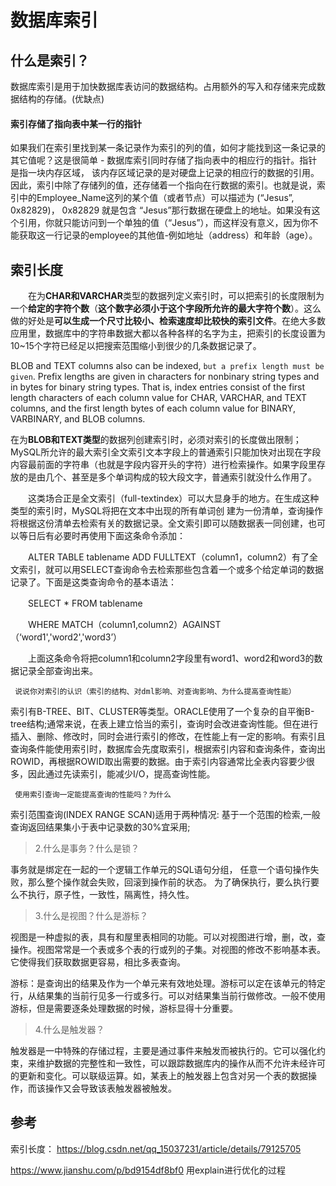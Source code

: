 # 数据库索引

## 什么是索引？

数据库索引是用于加快数据库表访问的数据结构。占用额外的写入和存储来完成数据结构的存储。(优缺点)

#### 索引存储了指向表中某一行的指针

如果我们在索引里找到某一条记录作为索引的列的值，如何才能找到这一条记录的其它值呢？这是很简单 - 数据库索引同时存储了指向表中的相应行的指针。指针是指一块内存区域， 该内存区域记录的是对硬盘上记录的相应行的数据的引用。因此，索引中除了存储列的值，还存储着一个指向在行数据的索引。也就是说，索引中的Employee_Name这列的某个值（或者节点）可以描述为 (“Jesus”, 0x82829)， 0x82829 就是包含 “Jesus”那行数据在硬盘上的地址。如果没有这个引用，你就只能访问到一个单独的值（“Jesus”），而这样没有意义，因为你不能获取这一行记录的employee的其他值-例如地址（address）和年龄（age）。

## 索引长度

　　在为**CHAR和VARCHAR**类型的数据列定义索引时，可以把索引的长度限制为一个**给定的字符个数**（**这个数字必须小于这个字段所允许的最大字符个数**）。这么做的好处是**可以生成一个尺寸比较小、检索速度却比较快的索引文件**。在绝大多数应用里，数据库中的字符串数据大都以各种各样的名字为主，把索引的长度设置为10~15个字符已经足以把搜索范围缩小到很少的几条数据记录了。

BLOB and TEXT columns also can be indexed, `but a prefix length must be given`. Prefix lengths are given in characters for nonbinary string types and in bytes for binary string types. That is, index entries consist of the first length characters of each column value for CHAR, VARCHAR, and TEXT columns, and the first length bytes of each column value for BINARY, VARBINARY, and BLOB columns.

在为**BLOB和TEXT类型**的数据列创建索引时，必须对索引的长度做出限制；MySQL所允许的最大索引全文索引文本字段上的普通索引只能加快对出现在字段内容最前面的字符串（也就是字段内容开头的字符）进行检索操作。如果字段里存放的是由几个、甚至是多个单词构成的较大段文字，普通索引就没什么作用了。

　　这类场合正是全文索引（full-textindex）可以大显身手的地方。在生成这种类型的索引时，MySQL将把在文本中出现的所有单词创 建为一份清单，查询操作将根据这份清单去检索有关的数据记录。全文索引即可以随数据表一同创建，也可以等日后有必要时再使用下面这条命令添加：

　　ALTER TABLE tablename ADD FULLTEXT（column1，column2）有了全文索引，就可以用SELECT查询命令去检索那些包含着一个或多个给定单词的数据记录了。下面是这类查询命令的基本语法：

　　SELECT * FROM tablename

　　WHERE MATCH（column1,column2）AGAINST（‘word1','word2','word3’）

　　上面这条命令将把column1和column2字段里有word1、word2和word3的数据记录全部查询出来。





```
 说说你对索引的认识（索引的结构、对dml影响、对查询影响、为什么提高查询性能）
```

索引有B-TREE、BIT、CLUSTER等类型。ORACLE使用了一个复杂的自平衡B-tree结构;通常来说，在表上建立恰当的索引，查询时会改进查询性能。但在进行插入、删除、修改时，同时会进行索引的修改，在性能上有一定的影响。有索引且查询条件能使用索引时，数据库会先度取索引，根据索引内容和查询条件，查询出ROWID，再根据ROWID取出需要的数据。由于索引内容通常比全表内容要少很多，因此通过先读索引，能减少I/O，提高查询性能。

```
 使用索引查询一定能提高查询的性能吗？为什么
```

索引范围查询(INDEX RANGE SCAN)适用于两种情况:
基于一个范围的检索,一般查询返回结果集小于表中记录数的30%宜采用;

> 2.什么是事务？什么是锁？

事务就是绑定在一起的一个逻辑工作单元的SQL语句分组，
任意一个语句操作失败，那么整个操作就会失败，回滚到操作前的状态。
为了确保执行，要么执行要么不执行，原子性，一致性，隔离性，持久性。

> 3.什么是视图？什么是游标？

视图是一种虚拟的表，具有和屋里表相同的功能。可以对视图进行增，删，改，查操作。视图常常是一个表或多个表的行或列的子集。对视图的修改不影响基本表。它使得我们获取数据更容易，相比多表查询。

游标：是查询出的结果及作为一个单元来有效地处理。游标可以定在该单元的特定行，从结果集的当前行见多一行或多行。可以对结果集当前行做修改。一般不使用游标，但是需要逐条处理数据的时候，游标显得十分重要。

> 4.什么是触发器？

触发器是一中特殊的存储过程，主要是通过事件来触发而被执行的。它可以强化约束，来维护数据的完整性和一致性，可以跟踪数据库内的操作从而不允许未经许可的更新和变化。可以联级运算。如，某表上的触发器上包含对另一个表的数据操作，而该操作又会导致该表触发器被触发。

## 参考

索引长度： https://blog.csdn.net/qq_15037231/article/details/79125705



https://www.jianshu.com/p/bd9154df8bf0 用explain进行优化的过程